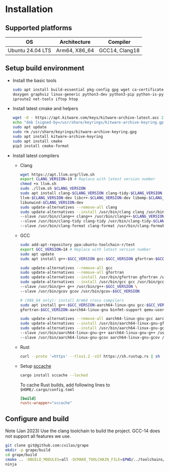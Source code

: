 # Installation

## Supported platforms

OS               | Architecture  | Compiler
-----------------|---------------|----------------
Ubuntu 24.04 LTS | Arm64, X86_64 | GCC14, Clang18

## Setup build environment

- Install the basic tools
  ```bash
  sudo apt install build-essential pkg-config gpg wget ca-certificates git-lfs curl ninja-build \
  doxygen graphviz linux-generic python3-dev python3-pip python-is-python3 libssl-dev \
  iproute2 net-tools iftop htop
  ```
- Install latest cmake and helpers
  ```bash
  wget -O - https://apt.kitware.com/keys/kitware-archive-latest.asc 2>/dev/null | gpg --dearmor - | sudo tee /usr/share/keyrings/kitware-archive-keyring.gpg >/dev/null
  echo "deb [signed-by=/usr/share/keyrings/kitware-archive-keyring.gpg] https://apt.kitware.com/ubuntu/ $(lsb_release -cs) main" | sudo tee /etc/apt/sources.list.d/kitware.list >/dev/null
  sudo apt update
  sudo rm /usr/share/keyrings/kitware-archive-keyring.gpg
  sudo apt install kitware-archive-keyring
  sudo apt install cmake
  pip3 install cmake-format
  ```
- Install latest compilers
  - Clang
    ```bash
    wget https://apt.llvm.org/llvm.sh
    export CLANG_VERSION=19 # Replace with latest version number
    chmod +x llvm.sh
    sudo ./llvm.sh $CLANG_VERSION
    sudo apt install clang-$CLANG_VERSION clang-tidy-$CLANG_VERSION clang-format-$CLANG_VERSION \
    llvm-$CLANG_VERSION-dev libc++-$CLANG_VERSION-dev libomp-$CLANG_VERSION-dev libc++abi-$CLANG_VERSION-dev \
    libunwind-$CLANG_VERSION-dev
    sudo update-alternatives --remove-all clang 
    sudo update-alternatives --install /usr/bin/clang clang /usr/bin/clang-$CLANG_VERSION $CLANG_VERSION \
    --slave /usr/bin/clang++ clang++ /usr/bin/clang++-$CLANG_VERSION \
    --slave /usr/bin/clang-tidy clang-tidy /usr/bin/clang-tidy-$CLANG_VERSION \
    --slave /usr/bin/clang-format clang-format /usr/bin/clang-format-$CLANG_VERSION 
    ```
  - GCC
    ```bash
    sudo add-apt-repository ppa:ubuntu-toolchain-r/test
    export GCC_VERSION=14 # Replace with latest version number
    sudo apt update
    sudo apt install g++-$GCC_VERSION gcc-$GCC_VERSION gfortran-$GCC_VERSION
    
    sudo update-alternatives --remove-all gcc 
    sudo update-alternatives --remove-all gfortran
    sudo update-alternatives --install /usr/bin/gfortran gfortran /usr/bin/gfortran-$GCC_VERSION $GCC_VERSION
    sudo update-alternatives --install /usr/bin/gcc gcc /usr/bin/gcc-$GCC_VERSION $GCC_VERSION \
    --slave /usr/bin/g++ g++ /usr/bin/g++-$GCC_VERSION \
    --slave /usr/bin/gcov gcov /usr/bin/gcov-$GCC_VERSION
    
    # (X86_64 only): install Arm64 cross compilers 
    sudo apt install g++-$GCC_VERSION-aarch64-linux-gnu gcc-$GCC_VERSION-aarch64-linux-gnu \
    gfortran-$GCC_VERSION-aarch64-linux-gnu binfmt-support qemu-user-static qemu-system-arm qemu -y

    sudo update-alternatives --remove-all aarch64-linux-gnu-gcc aarch64-linux-gnu-gfortran
    sudo update-alternatives --install /usr/bin/aarch64-linux-gnu-gfortran aarch64-linux-gnu-gfortran /usr/bin/aarch64-linux-gnu-gfortran-$GCC_VERSION $GCC_VERSION
    sudo update-alternatives --install /usr/bin/aarch64-linux-gnu-gcc aarch64-linux-gnu-gcc /usr/bin/aarch64-linux-gnu-gcc-$GCC_VERSION $GCC_VERSION \
    --slave /usr/bin/aarch64-linux-gnu-g++ aarch64-linux-gnu-g++ /usr/bin/aarch64-linux-gnu-g++-$GCC_VERSION \
    --slave /usr/bin/aarch64-linux-gnu-gcov aarch64-linux-gnu-gcov /usr/bin/aarch64-linux-gnu-gcov-$GCC_VERSION
    ```
  - Rust
    ```bash
    curl --proto '=https' --tlsv1.2 -sSf https://sh.rustup.rs | sh
    ```
  - Setup [sccache](https://github.com/mozilla/sccache)
    ```bash
    cargo install sccache --locked
    ```

    To cache Rust builds, add following lines to `$HOME/.cargo/config.toml`
    ```toml
    [build]
    rustc-wrapper="sccache"
    ```

## Configure and build

Note (Jan 2023) Use the clang toolchain to build the project. GCC-14 does not support all features we use.

```bash
git clone git@github.com:cvilas/grape
mkdir -p grape/build
cd grape/build
cmake .. -DBUILD_MODULES=all -DCMAKE_TOOLCHAIN_FILE=$PWD/../toolchains/toolchain_clang.cmake -GNinja
ninja
```
